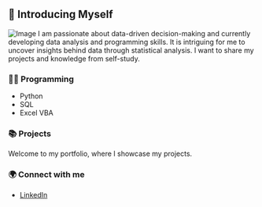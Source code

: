## 👋 Introducing Myself
![Image](https://github.com/user-attachments/assets/922828b8-bacb-4692-811c-09a6c9fc9f9b)
I am passionate about data-driven decision-making and currently developing data analysis and programming skills.
It is intriguing for me to uncover insights behind data through statistical analysis.
I want to share my projects and knowledge from self-study.

### 👩‍💻 Programming
- Python
- SQL
- Excel VBA

### 📚 Projects
Welcome to my portfolio, where I showcase my projects.

### 🌍 Connect with me
- [LinkedIn](www.linkedin.com/in/fuka-yamano)
